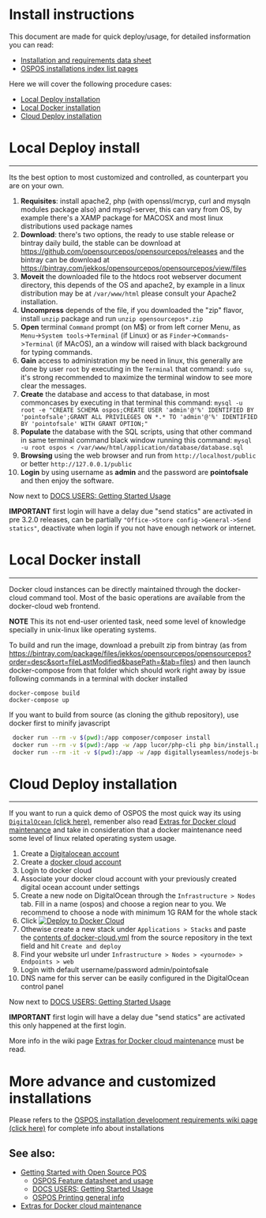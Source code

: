 # Install instructions

This document are made for quick deploy/usage, for detailed insformation you can read:

* [Installation and requirements data sheet](OSPOS-development-index#tech-installation) 
* [OSPOS installations index list pages](OSPOS-development-index#1---officially-supported)

Here we will cover the following procedure cases:

* [Local Deploy installation](#local-deploy-install)
* [Local Docker installation](#local-docker-install)
* [Cloud Deploy installation](#cloud-deploy-installation)

# Local Deploy install
----------------------

Its the best option to most customized and controlled, as counterpart you are on your own.

1. **Requisites**: install apache2, php (with openssl/mcryp, curl and mysqln modules package also) and mysql-server, 
this can vary from OS, by example there's a XAMP package for MACOSX and most linux distributions used package names
2. **Download**: there's two options, the ready to use stable release or bintray daily build, 
the stable can be download at https://github.com/opensourcepos/opensourcepos/releases 
and the bintray can be download at https://bintray.com/jekkos/opensourcepos/opensourcepos/view/files 
3. **Moveit** the downloaded file to the htdocs root webserver document directory, this depends of the OS and apache2, 
by example in a linux distribution may be at `/var/www/html` please consult your Apache2 installation.
4. **Uncompress** depends of the file, if you downloaded the "zip" flavor, install `unzip` package 
and run `unzip opensourcepos*.zip`
5. **Open** terminal `Command` prompt (on M$) or from left corner Menu, as `Menu`->`System tools`->`Terminal` (if Linux) or as `Finder`->`Commands`->`Terminal` (if MAcOS), 
an a window will raised with black background for typing commands.
6. **Gain** access to administration my be need in linux, this generally are done by user `root` 
by executing in the `Terminal` that command: `sudo su`, it's strong recommended to maximize the terminal window 
to see more clear the messages.
7. **Create** the database and access to that database, in most commoncases by executing in that terminal 
this command: `mysql -u root -e "CREATE SCHEMA ospos;CREATE USER 'admin'@'%' IDENTIFIED BY 'pointofsale';GRANT ALL PRIVILEGES ON *.* TO 'admin'@'%' IDENTIFIED BY 'pointofsale' WITH GRANT OPTION;"`
8. **Populate** the database with the SQL scripts, using that other command in same terminal command black window running 
this command: `mysql -u root ospos < /var/www/html/application/database/database.sql`
9. **Browsing** using the web browser and run from `http://localhost/public` or better `http://127.0.0.1/public` 
10. **Login** by using username as **admin**  and the password are **pointofsale** and then enjoy the software.

Now next to [DOCS USERS: Getting Started Usage](DOCS-USERS-Getting-Started-usage)

**IMPORTANT** first login will have a delay due "send statics" are activated in pre 3.2.0 releases, can be partially `"Office->Store config->General->Send statics"`, deactivate when login if you not have enough network or internet.

# Local Docker install
-------------

Docker cloud instances can be directly maintained through the docker-cloud command tool. Most of the basic operations are available from the docker-cloud web frontend.

**NOTE** This its not end-user oriented task, need some level of knowledge specially in unix-linux like operating systems.

To build and run the image, download a prebuilt zip from bintray (as from https://bintray.com/package/files/jekkos/opensourcepos/opensourcepos?order=desc&sort=fileLastModified&basePath=&tab=files) and then launch docker-compose from that folder which should work right away by issue following commands in a terminal with docker installed

    docker-compose build
    docker-compose up 

If you want to build from source (as cloning the github repository), use docker first to minify javascript
 
 ``` bash
  docker run --rm -v $(pwd):/app composer/composer install
  docker run --rm -v $(pwd):/app -w /app lucor/php-cli php bin/install.php translations develop
  docker run --rm -it -v $(pwd):/app -w /app digitallyseamless/nodejs-bower-grunt "sh -c npm install && bower install"
```

# Cloud Deploy installation
-------------

If you want to run a quick demo of OSPOS the most quick way its using [`DigitalOcean` (click here)](https://m.do.co/c/ac38c262507b), remenber also read [Extras for Docker cloud maintenance](DOCS-USER-Extras-for-Docker-cloud-maintenance) and take in consideration that a docker maintenance need some level of linux related operating system usage.

1. Create a [Digitalocean account](https://m.do.co/c/ac38c262507b)
2. Create a [docker cloud account](https://cloud.docker.com)
3. Login to docker cloud
4. Associate your docker cloud account with your previously created digital ocean account under settings
5. Create a new node on DigitalOcean through the `Infrastructure > Nodes` tab. Fill in a name (ospos) and choose a region near to you. We recommend to choose a node with minimum 1G RAM for the whole stack
6. Click [![Deploy to Docker Cloud](https://files.cloud.docker.com/images/deploy-to-dockercloud.svg)](https://cloud.docker.com/stack/deploy/?repo=https://github.com/opensourcepos/opensourcepos) 
7. Othewise create a new stack under `Applications > Stacks` and paste the [contents of docker-cloud.yml](https://github.com/opensourcepos/opensourcepos/blob/master/docker-cloud.yml) from the source repository in the text field and hit `Create and deploy` 
8. Find your website url under `Infrastructure > Nodes > <yournode> > Endpoints > web`
9. Login with default username/password admin/pointofsale
10. DNS name for this server can be easily configured in the DigitalOcean control panel

Now next to [DOCS USERS: Getting Started Usage](DOCS-USERS-Getting-Started-usage)

**IMPORTANT** first login will have a delay due "send statics" are activated this only happened at the first login.

More info in the wiki page [Extras for Docker cloud maintenance](DOCS-USER-Extras-for-Docker-cloud-maintenance) must be read.

# More advance and customized installations

Please refers to the [OSPOS installation development requirements wiki page (click here)](OSPOS-development-index#requirements) for complete info about installations

## See also:

* [Getting Started with Open Source POS](home)
  * [OSPOS Feature datasheet and usage](OSPOS-complete-feature-datasheet)
  * [DOCS USERS: Getting Started Usage](DOCS-USERS-Getting-Started-usage)
  * [OSPOS Printing general info](DOCS-USERS-for-OSPOS-Printing)
* [Extras for Docker cloud maintenance](DOCS-USER-Extras-for-Docker-cloud-maintenance)
